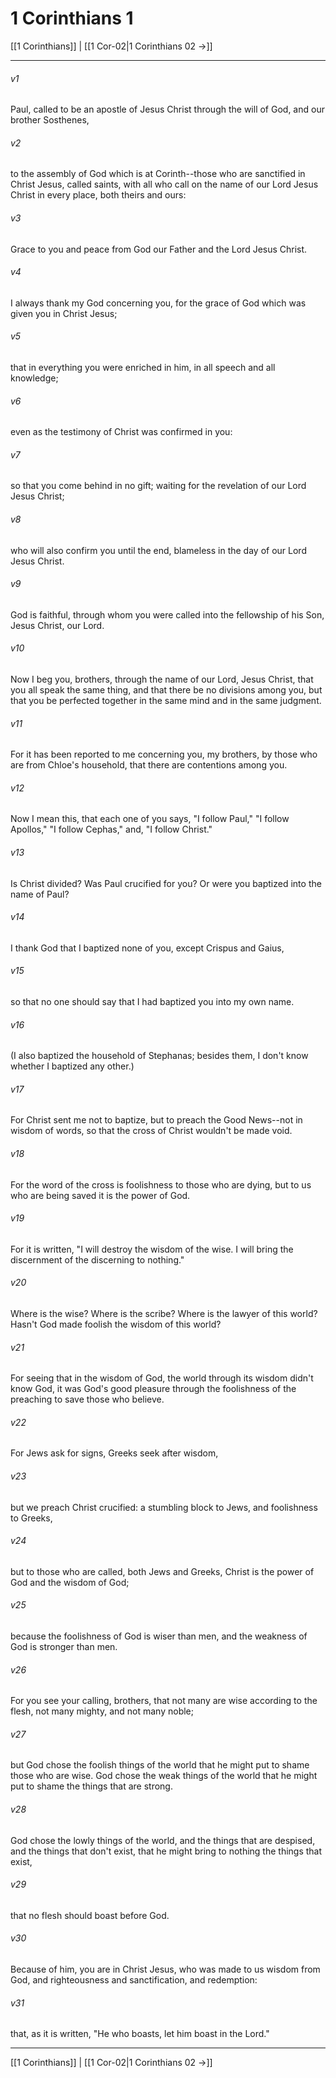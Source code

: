 # 1 Corinthians 1

[[1 Corinthians]] | [[1 Cor-02|1 Corinthians 02 →]]
***



###### v1 
Paul, called to be an apostle of Jesus Christ through the will of God, and our brother Sosthenes, 

###### v2 
to the assembly of God which is at Corinth--those who are sanctified in Christ Jesus, called saints, with all who call on the name of our Lord Jesus Christ in every place, both theirs and ours: 

###### v3 
Grace to you and peace from God our Father and the Lord Jesus Christ. 

###### v4 
I always thank my God concerning you, for the grace of God which was given you in Christ Jesus; 

###### v5 
that in everything you were enriched in him, in all speech and all knowledge; 

###### v6 
even as the testimony of Christ was confirmed in you: 

###### v7 
so that you come behind in no gift; waiting for the revelation of our Lord Jesus Christ; 

###### v8 
who will also confirm you until the end, blameless in the day of our Lord Jesus Christ. 

###### v9 
God is faithful, through whom you were called into the fellowship of his Son, Jesus Christ, our Lord. 

###### v10 
Now I beg you, brothers, through the name of our Lord, Jesus Christ, that you all speak the same thing, and that there be no divisions among you, but that you be perfected together in the same mind and in the same judgment. 

###### v11 
For it has been reported to me concerning you, my brothers, by those who are from Chloe's household, that there are contentions among you. 

###### v12 
Now I mean this, that each one of you says, "I follow Paul," "I follow Apollos," "I follow Cephas," and, "I follow Christ." 

###### v13 
Is Christ divided? Was Paul crucified for you? Or were you baptized into the name of Paul? 

###### v14 
I thank God that I baptized none of you, except Crispus and Gaius, 

###### v15 
so that no one should say that I had baptized you into my own name. 

###### v16 
(I also baptized the household of Stephanas; besides them, I don't know whether I baptized any other.) 

###### v17 
For Christ sent me not to baptize, but to preach the Good News--not in wisdom of words, so that the cross of Christ wouldn't be made void. 

###### v18 
For the word of the cross is foolishness to those who are dying, but to us who are being saved it is the power of God. 

###### v19 
For it is written, "I will destroy the wisdom of the wise. I will bring the discernment of the discerning to nothing." 

###### v20 
Where is the wise? Where is the scribe? Where is the lawyer of this world? Hasn't God made foolish the wisdom of this world? 

###### v21 
For seeing that in the wisdom of God, the world through its wisdom didn't know God, it was God's good pleasure through the foolishness of the preaching to save those who believe. 

###### v22 
For Jews ask for signs, Greeks seek after wisdom, 

###### v23 
but we preach Christ crucified: a stumbling block to Jews, and foolishness to Greeks, 

###### v24 
but to those who are called, both Jews and Greeks, Christ is the power of God and the wisdom of God; 

###### v25 
because the foolishness of God is wiser than men, and the weakness of God is stronger than men. 

###### v26 
For you see your calling, brothers, that not many are wise according to the flesh, not many mighty, and not many noble; 

###### v27 
but God chose the foolish things of the world that he might put to shame those who are wise. God chose the weak things of the world that he might put to shame the things that are strong. 

###### v28 
God chose the lowly things of the world, and the things that are despised, and the things that don't exist, that he might bring to nothing the things that exist, 

###### v29 
that no flesh should boast before God. 

###### v30 
Because of him, you are in Christ Jesus, who was made to us wisdom from God, and righteousness and sanctification, and redemption: 

###### v31 
that, as it is written, "He who boasts, let him boast in the Lord."

***
[[1 Corinthians]] | [[1 Cor-02|1 Corinthians 02 →]]
